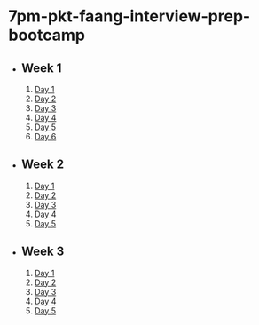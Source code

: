 # 7pm-pkt-faang-interview-prep-bootcamp

- ## Week 1

   1. [Day 1](https://www.facebook.com/watch/?v=600490662901837)
   2. [Day 2](https://www.facebook.com/watch/?v=1578500439473003)
   3. [Day 3](https://www.facebook.com/watch/?v=1786061622128173)
   4. [Day 4](https://www.facebook.com/watch/?v=1167509331390551)
   5. [Day 5](https://www.facebook.com/watch/?v=972234951523103)
   6. [Day 6](https://www.facebook.com/watch/?v=1784278069088407)

- ## Week 2

   1. [Day 1](https://www.facebook.com/watch/?v=1744217909480081)
   2. [Day 2](https://www.facebook.com/watch/?v=1160415335489148)
   3. [Day 3](https://www.facebook.com/watch/?v=1690878261866481)
   4. [Day 4](https://www.facebook.com/watch/?v=2370376600006069)
   5. [Day 5](https://www.facebook.com/watch/?v=1848412722678920)

- ## Week 3

   1. [Day 1](https://www.facebook.com/watch/?v=1728513624386615)
   2. [Day 2](https://www.facebook.com/watch/?v=1698722307345791)
   3. [Day 3](https://www.facebook.com/watch/?v=8907325226060215)
   4. [Day 4](https://www.facebook.com/watch/?v=1409177067157076)
   5. [Day 5](https://www.facebook.com/watch/?v=607391665477180)

<!-- - ## Week 

   1. [Day 1]()
   2. [Day 2]()
   3. [Day 3]()
   4. [Day 4]()
   5. [Day 5]() -->